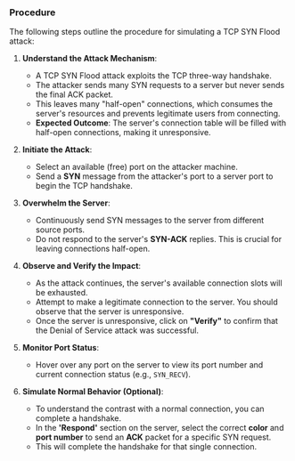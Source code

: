 ### Procedure

The following steps outline the procedure for simulating a TCP SYN Flood attack:

1.  **Understand the Attack Mechanism**:
    *   A TCP SYN Flood attack exploits the TCP three-way handshake.
    *   The attacker sends many SYN requests to a server but never sends the final ACK packet.
    *   This leaves many "half-open" connections, which consumes the server's resources and prevents legitimate users from connecting.
    *   **Expected Outcome**: The server's connection table will be filled with half-open connections, making it unresponsive.

2.  **Initiate the Attack**:
    *   Select an available (free) port on the attacker machine.
    *   Send a **SYN** message from the attacker's port to a server port to begin the TCP handshake.

3.  **Overwhelm the Server**:
    *   Continuously send SYN messages to the server from different source ports.
    *   Do not respond to the server's **SYN-ACK** replies. This is crucial for leaving connections half-open.

4.  **Observe and Verify the Impact**:
    *   As the attack continues, the server's available connection slots will be exhausted.
    *   Attempt to make a legitimate connection to the server. You should observe that the server is unresponsive.
    *   Once the server is unresponsive, click on **"Verify"** to confirm that the Denial of Service attack was successful.

5.  **Monitor Port Status**:
    *   Hover over any port on the server to view its port number and current connection status (e.g., `SYN_RECV`).

6.  **Simulate Normal Behavior (Optional)**:
    *   To understand the contrast with a normal connection, you can complete a handshake.
    *   In the **'Respond'** section on the server, select the correct **color** and **port number** to send an **ACK** packet for a specific SYN request.
    *   This will complete the handshake for that single connection.
